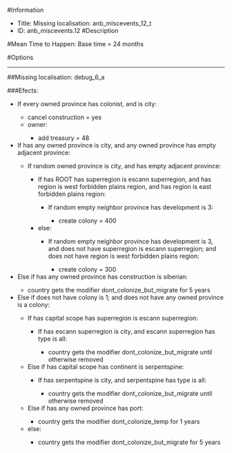#Information
 - Title: Missing localisation: anb_miscevents_12_t
 - ID: anb_miscevents.12
#Description

#Mean Time to Happen:
Base time = 24 months

#Options

___
##Missing localisation: debug_6_a

###Efects:<ul><li>If every owned province has colonist, and  is city:</li><ul><li>cancel construction = yes</li><li>owner:</li><ul><li>add treasury = 48</li></ul></ul><li>If has any owned province is city, and any owned province has empty adjacent province:</li><ul><li>If random owned province is city, and  has empty adjacent province:</li><ul><li>If has ROOT has superregion is escann superregion, and has region is west forbidden plains region, and has region is east forbidden plains region:</li><ul><li>If random empty neighbor province has development is 3:</li><ul><li>create colony = 400</li></ul></ul><li>else:</li><ul><li>If random empty neighbor province has development is 3, and does not have superregion is escann superregion; and does not have region is west forbidden plains region:</li><ul><li>create colony = 300</li></ul></ul></ul></ul><li>Else if has any owned province has construction is siberian:</li><ul><li>country gets the modifier dont_colonize_but_migrate for 5 years</li></ul><li>Else if does not have colony is 1; and does not have any owned province is a colony:</li><ul><li>If has capital scope has superregion is escann superregion:</li><ul><li>If has escann superregion is city, and escann superregion has type is all:</li><ul><li>country gets the modifier dont_colonize_but_migrate until otherwise removed</li></ul></ul><li>Else if has capital scope has continent is serpentspine:</li><ul><li>If has serpentspine is city, and serpentspine has type is all:</li><ul><li>country gets the modifier dont_colonize_but_migrate until otherwise removed</li></ul></ul><li>Else if has any owned province has port:</li><ul><li>country gets the modifier dont_colonize_temp for 1 years</li></ul><li>else:</li><ul><li>country gets the modifier dont_colonize_but_migrate for 5 years</li></ul></ul></ul>
